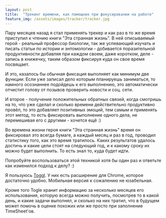 ```yaml
---
layout: post
title:  "Трекинг времени, как помощник при фокусировании на работе"
feature_img: /assets/images/tracker/tracker.jpg
---
```


Пару месяцев назад я стал применять трекер и как раз в то же время приступил к чтению книги "Эта странная жизнь".
В ней описываемый герой - реальный профессор биологии, так же успевающий изучать и писать статьи по истории и энтомологии - добивается поразительной продуктивности добавляя при каждом своем, даже коротком, деле - запись в книжечку, таким образом фиксируя куда он свое время посвящает. 

И это, казалось бы обычная фиксация выполняет как минимум две функции:
Если уже записал дело которым планируешь заниматься, то намного осознаннее подойдешь к его выполнению, это автоматически отчистит голову от позывов проверить новости и соц. сети. 

И второе - получение положительных обратных связей, когда смотришь на то, что уже сделал и сколько времени действительно продуктивно провёл, то это добавляет позитивных эмоций, тем самым и применять этот метод, то есть фиксировать выполнение одного дела, не перемешивая его с другими - хочется ещё :)

Во времена жизни героя книги "Эта странная жизнь" время он фиксировал это всегда бумаге, а каждый месяц и раз в год, проводил статистику того, как это время тратилось. Каких результатов удалось достичь и какие цели стоят на следующий год, и к какому сроку их можно будет выполнить.
То есть знал то, куда будет идти.

Попробуйте воспользоваться этой техникой хотя бы один раз и ответьте как изменился подход к делу? :)


Я пользуюсь [Toggl](https://toggl.com/).
У них есть расширение для Chrome, которое достаточно удобно. 
Мобильная версия к сожалению не юзабельная. 

Кроме того Togle хранит информацию за несколько месяцев его использования, которую всегда можно получить, посмотрев то в какой день, и какие задачи выполнял, и сколько на них тратил, что в будущем может помочь в оценке похожих или же просто при заполнение TimeSheet'ов.
